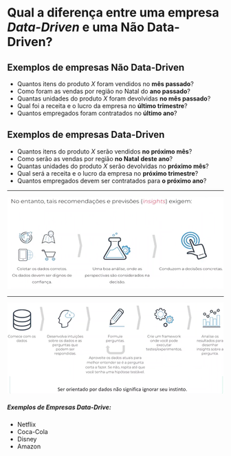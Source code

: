 # Qual a diferença entre uma empresa *Data-Driven* e uma **Não Data-Driven**?

## Exemplos de empresas **Não Data-Driven** 

- Quantos itens do produto *X* foram vendidos no **mês passado**?  
- Como foram as vendas por região no Natal do **ano passado**?  
- Quantas unidades do produto *X* foram devolvidas **no mês passado**?  
- Qual foi a receita e o lucro da empresa no **último trimestre**?  
- Quantos empregados foram contratados no **último ano**?  

## Exemplos de empresas **Data-Driven**

- Quantos itens do produto *X* serão vendidos **no próximo mês**?  
- Como serão as vendas por região **no Natal deste ano**?  
- Quantas unidades do produto *X* serão devolvidas no **próximo mês**?  
- Qual será a receita e o lucro da empresa no **próximo trimestre**?  
- Quantos empregados devem ser contratados para **o próximo ano**?  

---

![alt text](./image/datavsno.png)

---

![alt text](./image/1.png)


##### Exemplos de Empresas Data-Drive:

- Netflix
- Coca-Cola
- Disney
- Amazon